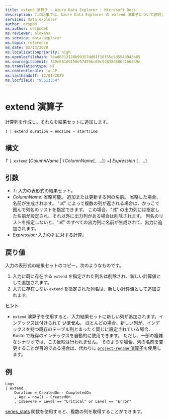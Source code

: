 ```yaml
---
title: extend 演算子 - Azure Data Explorer | Microsoft Docs
description: この記事では、Azure Data Explorer の extend 演算子について説明します。
services: data-explorer
author: orspod
ms.author: orspodek
ms.reviewer: alexans
ms.service: data-explorer
ms.topic: reference
ms.date: 02/13/2020
ms.localizationpriority: high
ms.openlocfilehash: 7ead6313128b99357dd61f18f55c5d5543943a05
ms.sourcegitcommit: f49e581d9156e57459bc69c94838d886c166449e
ms.translationtype: HT
ms.contentlocale: ja-JP
ms.lasthandoff: 12/01/2020
ms.locfileid: "95513354"
---
```

# <a name="extend-operator"></a>extend 演算子

計算列を作成し、それらを結果セットに追加します。

```kusto
T | extend duration = endTime - startTime
```

## <a name="syntax"></a>構文

*T* `| extend` [*ColumnName* | `(`*ColumnName*[`,` ...]`)` `=`] *Expression* [`,` ...]

## <a name="arguments"></a>引数

* *T*: 入力の表形式の結果セット。
* *ColumnName:* 省略可能。 追加または更新する列の名前。 省略した場合、名前が生成されます。 "*式*" によって複数の列が返される場合は、かっこで囲んで列名のリストを指定できます。 この場合、"*式*" の出力列には指定した名前が設定され、それ以外に出力列がある場合は削除されます。 列名のリストを指定しないと、"*式*" のすべての出力列に名前が生成されて、出力に追加されます。
* *Expression:* 入力の列に対する計算。

## <a name="returns"></a>戻り値

入力の表形式の結果セットのコピー。次のようなものです。
1. 入力に既に存在する `extend` を指定された列名は削除され、新しい計算値として追加されます。
2. 入力に存在しない `extend` を指定された列名は、新しい計算値として追加されます。

**ヒント**

* `extend` 演算子を使用すると、入力結果セットに新しい列が追加されます。インデックスは付けられて **いません**。 ほとんどの場合、新しい列が、インデックスを持つ既存のテーブル列とまったく同じに設定されている場合、Kusto で既存のインデックスを自動的に使用できます。 ただし、一部の複雑なシナリオでは、この反映は行われません。 そのような場合、列の名前を変更することが目的である場合は、代わりに [`project-rename` 演算子](projectrenameoperator.md)を使用します。

## <a name="example"></a>例

```kusto
Logs
| extend
    Duration = CreatedOn - CompletedOn
    , Age = now() - CreatedOn
    , IsSevere = Level == "Critical" or Level == "Error"
```

[series_stats](series-statsfunction.md) 関数を使用すると、複数の列を取得することができます。
